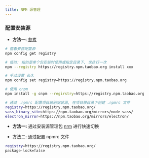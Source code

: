 ```yaml
---
title: NPM 源管理
---
```


### 配置安装源

- **方法一**: [参考]()

```bash
# 查看安装配置源
npm config get registry

# 临时: 指的是单个包安装时使用或指定目录下, 仅执行一次
npm --registry https://registry.npm.taobao.org install xxx

# 手动设置 长久
npm config set registry=https://registry.npm.taobao.org

# 使用 cnpm
npm install -g cnpm --regirstry=https://registry.npm.taobao.org

# 通过 .npmrc 配置项目级别安装源, 在项目根目录下创建 .npmrc 文件
registry=https://registry.npm.taobao.org/
sass_binary_site=https://npm.taobao.org/mirrors/node-sass/
electron_mirror=https://npm.taobao.org/mirrors/electron/
```

- **方法一:** 通过安装源管理包 [nrm](https://github.com/Pana/nrm) 进行快速切换

- 方法二: 通过配置 npmrc 文件

```bash
registry=https://registry.npm.taobao.org/
package-lock=false
```
